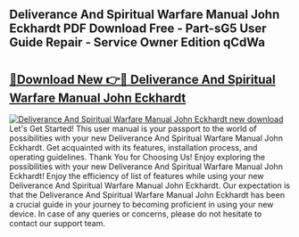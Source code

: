 ## Deliverance And Spiritual Warfare Manual John Eckhardt PDF Download Free - Part-sG5 User Guide Repair - Service Owner Edition qCdWa

# <h2><a href="http://bc2024.oget.top/?id=Deliverance+And+Spiritual+Warfare+Manual+John+Eckhardt">🔗Download New 👉🔴 Deliverance And Spiritual Warfare Manual John Eckhardt</a></h2>

[![Deliverance And Spiritual Warfare Manual John Eckhardt new download](https://i.imgur.com/5g1atiW.png)](http://bc2024.oget.top/?id=Deliverance+And+Spiritual+Warfare+Manual+John+Eckhardt)
Let's Get Started! This user manual is your passport to the world of possibilities with your new Deliverance And Spiritual Warfare Manual John Eckhardt. Get acquainted with its features, installation process, and operating guidelines. Thank You for Choosing Us! Enjoy exploring the possibilities with your new Deliverance And Spiritual Warfare Manual John Eckhardt! Enjoy the efficiency of list of features while using your new Deliverance And Spiritual Warfare Manual John Eckhardt. Our expectation is that the Deliverance And Spiritual Warfare Manual John Eckhardt has been a crucial guide in your journey to becoming proficient in using your new device. In case of any queries or concerns, please do not hesitate to contact our support team.

